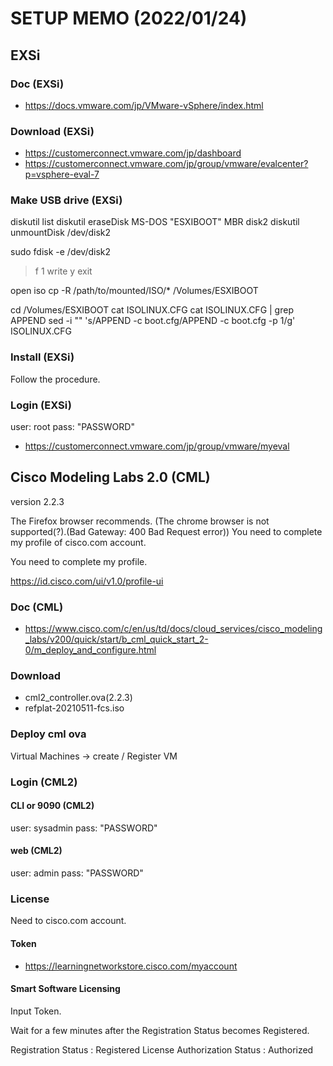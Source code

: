 # SETUP MEMO (2022/01/24)

## EXSi

### Doc (EXSi)

- https://docs.vmware.com/jp/VMware-vSphere/index.html

### Download (EXSi)

- https://customerconnect.vmware.com/jp/dashboard
- https://customerconnect.vmware.com/jp/group/vmware/evalcenter?p=vsphere-eval-7


### Make USB drive (EXSi)

diskutil list
diskutil eraseDisk MS-DOS "ESXIBOOT" MBR disk2
diskutil unmountDisk /dev/disk2

sudo fdisk -e /dev/disk2
> f 1
> write
> y
> exit

open iso
cp -R /path/to/mounted/ISO/* /Volumes/ESXIBOOT

cd /Volumes/ESXIBOOT
cat ISOLINUX.CFG
cat ISOLINUX.CFG | grep APPEND
sed -i "" 's/APPEND -c boot.cfg/APPEND -c boot.cfg -p 1/g' ISOLINUX.CFG

### Install (EXSi)

Follow the procedure.

### Login (EXSi)

user: root
pass: "PASSWORD"

- https://customerconnect.vmware.com/jp/group/vmware/myeval

## Cisco Modeling Labs 2.0 (CML)

version 2.2.3

The Firefox browser recommends.
(The chrome browser is not supported(?).(Bad Gateway: 400 Bad Request error))
You need to complete my profile of cisco.com account.

You need to complete my profile.

https://id.cisco.com/ui/v1.0/profile-ui

### Doc (CML)

- https://www.cisco.com/c/en/us/td/docs/cloud_services/cisco_modeling_labs/v200/quick/start/b_cml_quick_start_2-0/m_deploy_and_configure.html

### Download

- cml2_controller.ova(2.2.3)
- refplat-20210511-fcs.iso

### Deploy cml ova

Virtual Machines -> create / Register VM

### Login (CML2)

#### CLI or 9090 (CML2)

user: sysadmin
pass: "PASSWORD"

#### web (CML2)

user: admin
pass: "PASSWORD"

### License

Need to cisco.com account.

#### Token

- https://learningnetworkstore.cisco.com/myaccount

#### Smart Software Licensing

Input Token.

Wait for a few minutes after the Registration Status becomes Registered.

Registration Status : Registered
License Authorization Status : Authorized
